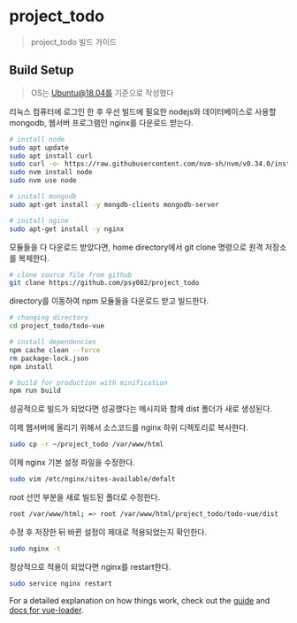 # project_todo

> project_todo 빌드 가이드

## Build Setup
> OS는 Ubuntu@18.04를 기준으로 작성했다

리눅스 컴퓨터에 로그인 한 후 우선 빌드에 필요한 nodejs와 데이터베이스로 사용할 mongodb, 웹서버 프로그램인 nginx를 다운로드 받는다.
``` bash
# install node
sudo apt update
sudo apt install curl
sudo curl -o- https://raw.githubusercontent.com/nvm-sh/nvm/v0.34.0/install.sh | bash
sudo nvm install node
sudo nvm use node

# install mongodb
sudo apt-get install -y mongdb-clients mongodb-server

# install nginx
sudo apt-get install -y nginx
```

모듈들을 다 다운로드 받았다면, home directory에서 git clone 명령으로 원격 저장소를 복제한다.
``` bash
# clone source file from github
git clone https://github.com/psy082/project_todo
```

directory를 이동하여 npm 모듈들을 다운로드 받고 빌드한다.
``` bash
# changing directory
cd project_todo/todo-vue

# install dependencies
npm cache clean --force
rm package-lock.json
npm install

# build for production with minification
npm run build
```
성공적으로 빌드가 되었다면 성공했다는 메시지와 함께 dist 폴더가 새로 생성된다.

이제 웹서버에 올리기 위해서 소스코드를 nginx 하위 디렉토리로 복사한다.
``` bash
sudo cp -r ~/project_todo /var/www/html
```

이제 nginx 기본 설정 파일을 수정한다.
``` bash
sudo vim /etc/nginx/sites-available/defalt
```

root 선언 부분을 새로 빌드된 폴더로 수정한다.
``` bash
root /var/www/html; => root /var/www/html/project_todo/todo-vue/dist
```

수정 후 저장한 뒤 바뀐 설정이 제대로 적용되었는지 확인한다.
``` bash
sudo nginx -t
```

정상적으로 적용이 되었다면 nginx를 restart한다.
``` bash
sudo service nginx restart
```

For a detailed explanation on how things work, check out the [guide](http://vuejs-templates.github.io/webpack/) and [docs for vue-loader](http://vuejs.github.io/vue-loader).
